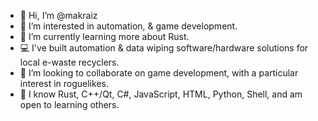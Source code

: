 - 👋 Hi, I’m @makraiz
- 👀 I’m interested in automation, & game development.
- 🌱 I’m currently learning more about Rust.
- 💻 I've built automation & data wiping software/hardware solutions for local e-waste recyclers.
- 💞️ I’m looking to collaborate on game development, with a particular interest in roguelikes.
- 📖 I know Rust, C++/Qt, C#, JavaScript, HTML, Python, Shell, and am open to learning others.
<!--- - 📫 How to reach me: e-mail <redacted> --->

<!---
makraiz/makraiz is a ✨ special ✨ repository because its `README.md` (this file) appears on your GitHub profile.
You can click the Preview link to take a look at your changes.
--->
